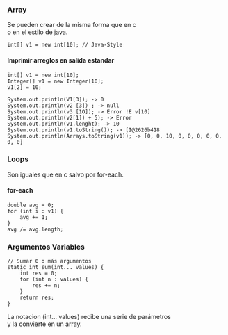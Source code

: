 ### Array

Se pueden crear de la misma forma que en c </br>
o en el estilo de java.
```
int[] v1 = new int[10]; // Java-Style
```

#### Imprimir arreglos en salida estandar
````
int[] v1 = new int[10];
Integer[] v1 = new Integer[10];
v1[2] = 10;

System.out.println(V1[3]); -> 0
System.out.println(v2 [3]) ; -> null
System.out.println(v3 [1O]); -> Error !E v[10]
System.out.println(v2[1]) + 5); -> Error
System.out.println(v1.lenght); -> 10
System.out.println(v1.toString()); -> [I@2626b418
System.out.println(Arrays.toString(v1)); -> [0, 0, 10, 0, 0, 0, 0, 0, 0, 0]

```` 

### Loops
Son iguales que en c salvo por for-each.
#### for-each
````
double avg = 0;
for (int i : v1) {
    avg += 1;
}
avg /= avg.length;
````
### Argumentos Variables
````
// Sumar 0 o más argumentos
static int sum(int... values) {
    int res = 0;
    for (int n : values) {
        res += n;
    }
    return res;
}
````
La notacion (int... values) recibe una serie de parámetros </br>
y la convierte en un array.
